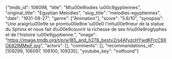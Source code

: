 {"tmdb_id": 106098, "title": "M\u00e9lodies \u00c9gyptiennes", "original_title": "Egyptian Melodies", "slug_title": "melodies-egyptiennes", "date": "1931-08-27", "genre": ["Animation"], "score": "5.6/10", "synopsis": "Une araign\u00e9e se prom\u00e8ne \u00e0 l'int\u00e9rieur de la statue du Sphinx et nous fait d\u00e9couvrir la richesse de ses hi\u00e9roglyphes et de l'histoire \u00e9gyptienne.", "image": "https://image.tmdb.org/t/p/w185_and_h278_bestv2/s4AfyzcHYwdKFrcC9XOb92IMMwF.jpg", "actors": [], "comments": [], "recommandations_id": [109299, 106097, 106100, 109335], "youtube_key": "notfound"}